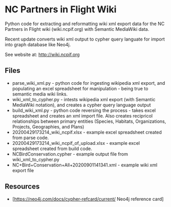 # NC Partners in Flight Wiki
Python code for extracting and reformatting wiki xml export data for the NC Partners in Flight wiki (wiki.ncpif.org) with Semantic MediaWiki data.

Recent update converts wiki xml output to cypher query languate for import into graph database like Neo4j.

See website at: http://wiki.ncpif.org

## Files
* parse_wiki_xml.py - python code for ingesting wikipedia xml export, and populating an excel spreadsheet for manipulation - being true to semantic media wiki links.
* wiki_xml_to_cypher.py - intests wikipedia xml export (with Semantic MediaWiki notation), and creates a cypher query language output
* build_wiki_xml.py - python code reversing the process - takes excel spreadsheet and creates an xml import file. Also creates recipricol relationships between primary entities (Species, Habitats, Organizations, Projects, Geographies, and Plans)
* 20200429173214_wiki_ncpif.xlsx - example excel spreadsheet created from parse code.
* 20200429173214_wiki_ncpif_of_upload.xlsx - example excel spreadsheet created from build code.
* NCBirdConservation.cypher - example output file from wiki_xml_to_cypher.py
* NC+Bird+Conservation+All+20200901141341.xml - example wiki xml export file

## Resources
* [https://neo4j.com/docs/cypher-refcard/current/ Neo4j reference card]